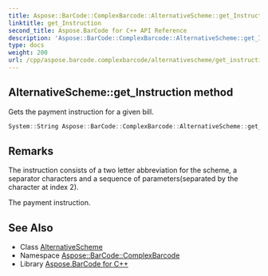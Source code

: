 ```yaml
---
title: Aspose::BarCode::ComplexBarcode::AlternativeScheme::get_Instruction method
linktitle: get_Instruction
second_title: Aspose.BarCode for C++ API Reference
description: 'Aspose::BarCode::ComplexBarcode::AlternativeScheme::get_Instruction method. Gets the payment instruction for a given bill in C++.'
type: docs
weight: 200
url: /cpp/aspose.barcode.complexbarcode/alternativescheme/get_instruction/
---
```

## AlternativeScheme::get_Instruction method


Gets the payment instruction for a given bill.

```cpp
System::String Aspose::BarCode::ComplexBarcode::AlternativeScheme::get_Instruction() const
```

## Remarks


The instruction consists of a two letter abbreviation for the scheme, a separator characters and a sequence of parameters(separated by the character at index 2). 

The payment instruction.
## See Also

* Class [AlternativeScheme](../)
* Namespace [Aspose::BarCode::ComplexBarcode](../../)
* Library [Aspose.BarCode for C++](../../../)
